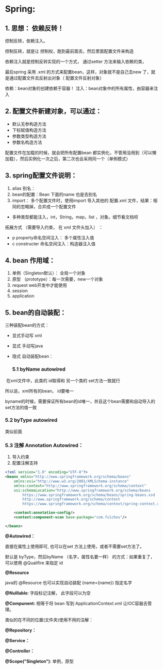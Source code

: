 # Spring:

## 1. 思想： 依赖反转！

控制反转，依赖注入。 

控制反转，就是让 控制权，跑到最前面去，然后里面配置文件来构造

依赖注入就是控制反转实现的一个方式， 通过setter 方法来输入依赖的类，

最后spring 采用 .xml 的方式来配置bean，这样，对象就不是自己去new 了，就是通过配置文件去反射出对象（ 配置文件反射对象）

依赖：bean对象的创建依赖于容器！ 注入：bean对象中的所有属性，由容器来注入

## 2. 配置文件新建对象，可以通过：

- 默认无参构造方法
- 下标赋值构造方法
- 参数类型构造方法
- 参数名构造方法

配置文件在加载的时候，就会把所有配置bean 都实例化，不管用没用到（可以懒加载），然后实例化一次之后，第二次也会采用同一个（单例模式）



## 3. spring配置文件说明：

1. alias 别名：
2. bean的配置：Bean 下面的name 也是去别名
3. import： 多个配置文件时，使用import 导入其他的 配置.xml 文件，结果：相同的忽略掉，合并成一个配置文件

- 多种类型都能注入，int，String，map，list ，对象。细节看文档呗

拓展方式 （需要导入约束， 在 xml 文件头加入） ：

- p property命名空间注入： 多个属性注入值
- c constructer 命名空间注入：构造器注入值

## 4. bean 作用域：

1. 单例（Singleton默认）： 全局一个对象
2. 原型 （prototype）：每一次需要，new一个对象
3. request  web开发中才能使用
4. session
5. application 

## 5. bean的自动装配：

三种装配bean的方式：

- 显式手动写 xml

- 显式 手动写java

- 隐式 自动装配bean：


  ### 5.1 byName autowired

​    在xml文件中，此类的 id取得和 另一个类的 set方法一致就行

所以说，xml所有的bean， id要唯一

byname的时候，需要保证所有bean的id唯一，并且这个bean需要和自动导入的set方法的值一致

### 5.2 byType autowired

类似前面

### 5.3 注解 Annotation Autowired：

1. 导入约束
2. 配置注解支持

```xml
<?xml version="1.0" encoding="UTF-8"?>
<beans xmlns="http://www.springframework.org/schema/beans"
    xmlns:xsi="http://www.w3.org/2001/XMLSchema-instance"
    xmlns:context="http://www.springframework.org/schema/context"
    xsi:schemaLocation="http://www.springframework.org/schema/beans
        https://www.springframework.org/schema/beans/spring-beans.xsd
        http://www.springframework.org/schema/context
        https://www.springframework.org/schema/context/spring-context.xsd">

    <context:annotation-config/>
  	<context:component-scan base-package="com.fulchou"/>

</beans>

```

**@Autowired：**

直接在属性上使用即可, 也可以在set 方法上使用，或者不需要set方法了。

默认是 byType，然后byName （名字，属性名要一样） 的方式：如果重复了，可以使用 @Qualifire 来指定 id

**@Resource**

java的 @Resource 也可以实现自动装配 (name={name}) 指定名字

**@Nulllable**: 字段标记注解， 此字段可以为空

**@Compunent:**  相等于将 bean 写到 ApplicationContext.xml 让IOC容器去管理。

类似的在不同的位置(文件夹)使用不用的注解：

**@Repository：**

**@Service：**

**@Controller：**

**@Scope("Singleton")**: 单例，原型